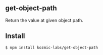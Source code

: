 ## get-object-path

Return the value at given object path.

## Install

```bash
$ npm install kozmic-labs/get-object-path
```
